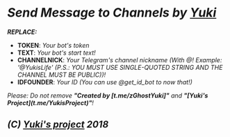 # _Send Message to Channels by [Yuki](http://telegram.me/zGhostYuki/)_

_**REPLACE:**_
- **TOKEN**: _Your bot's token_
- **TEXT**: _Your bot's start text!_
- **CHANNELNICK**: _Your Telegram's channel nickname (With @! Example: '@YukisLife' (P.S.: YOU MUST USE SINGLE-QUOTED STRING AND THE CHANNEL MUST BE PUBLIC))!_
- **IDFOUNDER**: _Your ID (You can use @get_id_bot to now that!)_

*Please: Do not remove **"Created by [t.me/zGhostYuki]"** and **"\[Yuki's Project](t.me/YukisProject)"**!*


## _(C) [Yuki's project](http://telegram.me/YukisProject/) 2018_

